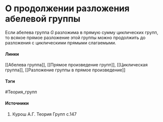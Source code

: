 # О продолжении разложения абелевой группы
Если абелева группа $G$ разложима в прямую сумму циклических групп, то всякое прямое разложение этой группы можно продолжить до разложения с циклическими прямыми слагаемыми.

#### Линки
 [[Абелева группа]],
 [[Прямое произведение групп]],
 [[Циклическая группа]],
 [[Разложение группы в прямое произведение]]
#### Тэги
 #Теория_групп 
#### Источники
 1. Курош А.Г. Теория Групп с.147